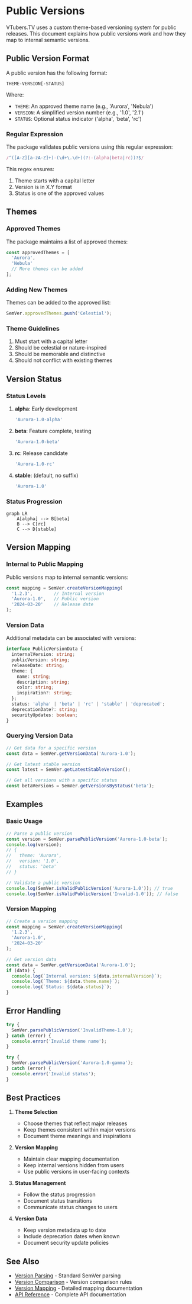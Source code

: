 # Public Versions

VTubers.TV uses a custom theme-based versioning system for public releases. This document explains how public versions work and how they map to internal semantic versions.

## Public Version Format

A public version has the following format:

```
THEME-VERSION[-STATUS]
```

Where:
- `THEME`: An approved theme name (e.g., 'Aurora', 'Nebula')
- `VERSION`: A simplified version number (e.g., '1.0', '2.1')
- `STATUS`: Optional status indicator ('alpha', 'beta', 'rc')

### Regular Expression

The package validates public versions using this regular expression:

```typescript
/^([A-Z][a-zA-Z]+)-(\d+\.\d+)(?:-(alpha|beta|rc))?$/
```

This regex ensures:
1. Theme starts with a capital letter
2. Version is in X.Y format
3. Status is one of the approved values

## Themes

### Approved Themes

The package maintains a list of approved themes:

```typescript
const approvedThemes = [
  'Aurora',
  'Nebula'
  // More themes can be added
];
```

### Adding New Themes

Themes can be added to the approved list:

```typescript
SemVer.approvedThemes.push('Celestial');
```

### Theme Guidelines

1. Must start with a capital letter
2. Should be celestial or nature-inspired
3. Should be memorable and distinctive
4. Should not conflict with existing themes

## Version Status

### Status Levels

1. **alpha**: Early development
   ```typescript
   'Aurora-1.0-alpha'
   ```

2. **beta**: Feature complete, testing
   ```typescript
   'Aurora-1.0-beta'
   ```

3. **rc**: Release candidate
   ```typescript
   'Aurora-1.0-rc'
   ```

4. **stable**: (default, no suffix)
   ```typescript
   'Aurora-1.0'
   ```

### Status Progression

```mermaid
graph LR
    A[alpha] --> B[beta]
    B --> C[rc]
    C --> D[stable]
```

## Version Mapping

### Internal to Public Mapping

Public versions map to internal semantic versions:

```typescript
const mapping = SemVer.createVersionMapping(
  '1.2.3',        // Internal version
  'Aurora-1.0',   // Public version
  '2024-03-20'    // Release date
);
```

### Version Data

Additional metadata can be associated with versions:

```typescript
interface PublicVersionData {
  internalVersion: string;
  publicVersion: string;
  releaseDate: string;
  theme: {
    name: string;
    description: string;
    color: string;
    inspiration?: string;
  };
  status: 'alpha' | 'beta' | 'rc' | 'stable' | 'deprecated';
  deprecationDate?: string;
  securityUpdates: boolean;
}
```

### Querying Version Data

```typescript
// Get data for a specific version
const data = SemVer.getVersionData('Aurora-1.0');

// Get latest stable version
const latest = SemVer.getLatestStableVersion();

// Get all versions with a specific status
const betaVersions = SemVer.getVersionsByStatus('beta');
```

## Examples

### Basic Usage

```typescript
// Parse a public version
const version = SemVer.parsePublicVersion('Aurora-1.0-beta');
console.log(version);
// {
//   theme: 'Aurora',
//   version: '1.0',
//   status: 'beta'
// }

// Validate a public version
console.log(SemVer.isValidPublicVersion('Aurora-1.0')); // true
console.log(SemVer.isValidPublicVersion('Invalid-1.0')); // false
```

### Version Mapping

```typescript
// Create a version mapping
const mapping = SemVer.createVersionMapping(
  '1.2.3',
  'Aurora-1.0',
  '2024-03-20'
);

// Get version data
const data = SemVer.getVersionData('Aurora-1.0');
if (data) {
  console.log(`Internal version: ${data.internalVersion}`);
  console.log(`Theme: ${data.theme.name}`);
  console.log(`Status: ${data.status}`);
}
```

## Error Handling

```typescript
try {
  SemVer.parsePublicVersion('InvalidTheme-1.0');
} catch (error) {
  console.error('Invalid theme name');
}

try {
  SemVer.parsePublicVersion('Aurora-1.0-gamma');
} catch (error) {
  console.error('Invalid status');
}
```

## Best Practices

1. **Theme Selection**
   - Choose themes that reflect major releases
   - Keep themes consistent within major versions
   - Document theme meanings and inspirations

2. **Version Mapping**
   - Maintain clear mapping documentation
   - Keep internal versions hidden from users
   - Use public versions in user-facing contexts

3. **Status Management**
   - Follow the status progression
   - Document status transitions
   - Communicate status changes to users

4. **Version Data**
   - Keep version metadata up to date
   - Include deprecation dates when known
   - Document security update policies

## See Also

- [Version Parsing](./version-parsing.md) - Standard SemVer parsing
- [Version Comparison](./version-comparison.md) - Version comparison rules
- [Version Mapping](./version-mapping.md) - Detailed mapping documentation
- [API Reference](./api-reference.md) - Complete API documentation 